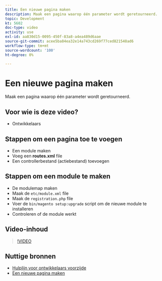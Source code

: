 ```yaml
---
title: Een nieuwe pagina maken
description: Maak een pagina waarop één parameter wordt geretourneerd.
topic: Development
kt: 5602
doc-type: video
activity: use
exl-id: aa830d15-0095-450f-83a8-a4ea489d6aae
source-git-commit: acee5ba84ea32e14a743cd269f77ced821548ad6
workflow-type: tm+mt
source-wordcount: '100'
ht-degree: 0%

---
```


# Een nieuwe pagina maken

Maak een pagina waarop één parameter wordt geretourneerd.

## Voor wie is deze video?

- Ontwikkelaars

## Stappen om een pagina toe te voegen

- Een module maken
- Voeg een **routes.xml** file
- Een controllerbestand (actiebestand) toevoegen

## Stappen om een module te maken

- De modulemap maken
- Maak de `etc/module.xml` file
- Maak de `registration.php` file
- Voer de `bin/magento setup:upgrade` script om de nieuwe module te installeren
- Controleren of de module werkt

## Video-inhoud

>[!VIDEO](https://video.tv.adobe.com/v/35816?quality=12&learn=on)

## Nuttige bronnen

- [Hulplijn voor ontwikkelaars voorzijde](https://devdocs.magento.com/guides/v2.4/frontend-dev-guide/bk-frontend-dev-guide.html)
- [Een nieuwe pagina maken](https://devdocs.magento.com/videos/fundamentals/create-a-new-page/)
